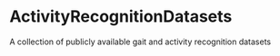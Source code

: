 # ActivityRecognitionDatasets
A collection of publicly available gait and activity recognition datasets
